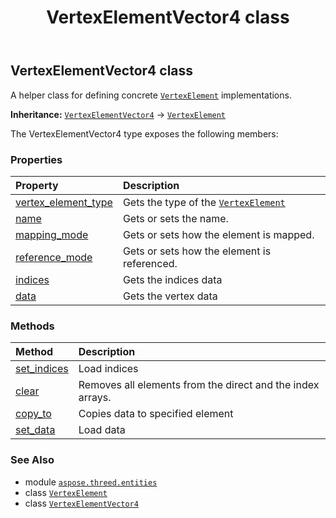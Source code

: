 ﻿---
title: VertexElementVector4 class
second_title: Aspose.3D for Python via .NET API References
description: 
type: docs
weight: 540
url: /aspose.threed.entities/vertexelementvector4/
is_root: false
---

## VertexElementVector4 class

A helper class for defining concrete [`VertexElement`](/3d/python-net/aspose.threed.entities/vertexelement) implementations.



**Inheritance:** [`VertexElementVector4`](/3d/python-net/aspose.threed.entities/vertexelementvector4) → 
[`VertexElement`](/3d/python-net/aspose.threed.entities/vertexelement)



The VertexElementVector4 type exposes the following members:

### Properties
| Property | Description |
| :- | :- |
| [vertex_element_type](/3d/python-net/aspose.threed.entities/vertexelementvector4/vertex_element_type) | Gets the type of the [`VertexElement`](/3d/python-net/aspose.threed.entities/vertexelement) |
| [name](/3d/python-net/aspose.threed.entities/vertexelementvector4/name) | Gets or sets the name. |
| [mapping_mode](/3d/python-net/aspose.threed.entities/vertexelementvector4/mapping_mode) | Gets or sets how the element is mapped. |
| [reference_mode](/3d/python-net/aspose.threed.entities/vertexelementvector4/reference_mode) | Gets or sets how the element is referenced. |
| [indices](/3d/python-net/aspose.threed.entities/vertexelementvector4/indices) | Gets the indices data |
| [data](/3d/python-net/aspose.threed.entities/vertexelementvector4/data) | Gets the vertex data |


### Methods
| Method | Description |
| :- | :- |
| [set_indices](/3d/python-net/aspose.threed.entities/vertexelementvector4/set_indices/#list) | Load indices |
| [clear](/3d/python-net/aspose.threed.entities/vertexelementvector4/clear/#) | Removes all elements from the direct and the index arrays. |
| [copy_to](/3d/python-net/aspose.threed.entities/vertexelementvector4/copy_to/#aspose.threed.entities.VertexElementVector4) | Copies data to specified element |
| [set_data](/3d/python-net/aspose.threed.entities/vertexelementvector4/set_data/#list) | Load data |



### See Also
* module [`aspose.threed.entities`](..)
* class [`VertexElement`](/3d/python-net/aspose.threed.entities/vertexelement)
* class [`VertexElementVector4`](/3d/python-net/aspose.threed.entities/vertexelementvector4)

